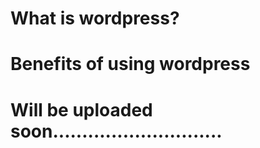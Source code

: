 # What is wordpress?

# Benefits of using wordpress

# Will be uploaded soon.............................
